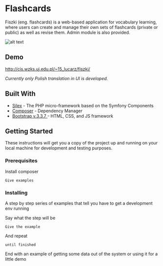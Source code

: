 # Flashcards

Fiszki (eng. flashcards) is a web-based application for vocabulary learning, 
where users can create and manage their own sets of flashcards (private or public) as well as revise them. 
Admin module is also provided.

![alt text](https://imgflip.com/gif/24hdu4)

## Demo

http://cis.wzks.uj.edu.pl/~15_lucarz/fiszki/

_Currently only Polish translation in UI is developed._

## Built With

* [Silex](https://silex.symfony.com/) - The PHP micro-framework based on the Symfony Components
* [Composer](https://getcomposer.org/) - Dependency Manager
* [Bootstrap v.3.3.7 ](https://getbootstrap.com/docs/3.3/) - HTML, CSS, and JS framework

## Getting Started

These instructions will get you a copy of the project up and running on your local machine for development and testing purposes.


### Prerequisites

Install composer

```
Give examples
```

### Installing

A step by step series of examples that tell you have to get a development env running

Say what the step will be

```
Give the example
```

And repeat

```
until finished
```

End with an example of getting some data out of the system or using it for a little demo
